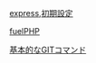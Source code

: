 [express,初期設定](http://kimagureneet.hatenablog.com/entry/2016/08/12/000644)

[fuelPHP](https://qiita.com/kotarella1110/items/1c6c35d71c9175b0d264)

[基本的なGITコマンド](https://qiita.com/2m1tsu3/items/6d49374230afab251337)

